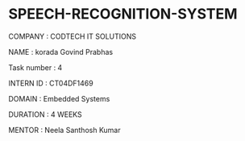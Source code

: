 # SPEECH-RECOGNITION-SYSTEM

COMPANY : CODTECH IT SOLUTIONS

NAME : korada Govind Prabhas

Task number : 4

INTERN ID : CT04DF1469

DOMAIN : Embedded Systems

DURATION : 4 WEEKS

MENTOR : Neela Santhosh Kumar
